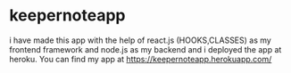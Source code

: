 # keepernoteapp
i have made this app with the help of react.js (HOOKS,CLASSES) as my frontend framework and node.js as my backend 
and i deployed the app at heroku.
You can find my app  at https://keepernoteapp.herokuapp.com/
